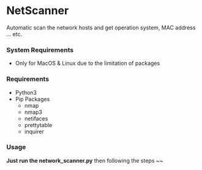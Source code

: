 # NetScanner
Automatic scan the network hosts and get operation system, MAC address ... etc.




### System Requirements
- Only for MacOS & Linux due to the limitation of packages

### Requirements
- Python3
- Pip Packages
    - nmap
    - nmap3
    - netifaces
    - prettytable
    - inquirer

### Usage
**Just run the network_scanner.py** then following the steps ~~